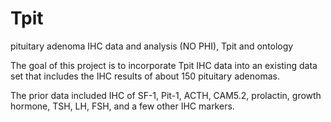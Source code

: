 # Tpit
pituitary adenoma IHC data and analysis (NO PHI), Tpit and ontology

The goal of this project is to incorporate Tpit IHC data into an existing data set that includes the IHC results of about 150 pituitary adenomas. 

The prior data included IHC of SF-1, Pit-1, ACTH, CAM5.2, prolactin, growth hormone, TSH, LH, FSH, and a few other IHC markers. 
